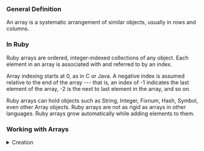 ### General Definition
An array is a systematic arrangement of similar objects, usually in rows and columns.

### In Ruby

Ruby arrays are ordered, integer-indexed collections of any object. Each element in an array is associated with and referred to by an index.

Array indexing starts at 0, as in C or Java. A negative index is assumed relative to the end of the array --- that is, an index of -1 indicates the last element of the array, -2 is the next to last element in the array, and so on.

Ruby arrays can hold objects such as String, Integer, Fixnum, Hash, Symbol, even other Array objects. Ruby arrays are not as rigid as arrays in other languages. Ruby arrays grow automatically while adding elements to them.

### Working with Arrays
<details><summary>Creation</summary>
  <ul>
    <li>myArray = Array.new</li>
    <li>myArray = Array.new(20) <i>#Set size of the array</i></li>
   <ul>
</details>
